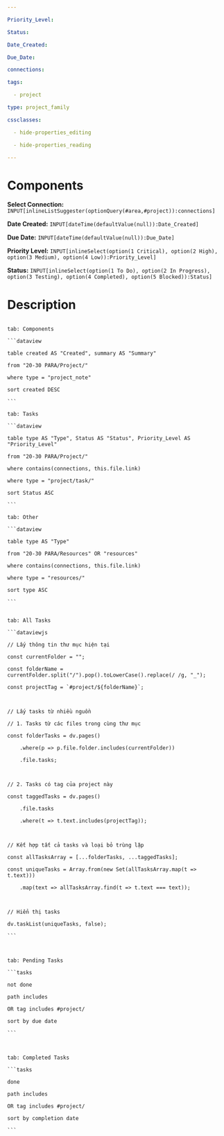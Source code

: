 ```yaml
---

Priority_Level:

Status:

Date_Created:

Due_Date:

connections:

tags:

  - project

type: project_family

cssclasses:

  - hide-properties_editing

  - hide-properties_reading

---
```


# Components

**Select Connection:** `INPUT[inlineListSuggester(optionQuery(#area,#project)):connections]`

**Date Created:** `INPUT[dateTime(defaultValue(null)):Date_Created]`

**Due Date:** `INPUT[dateTime(defaultValue(null)):Due_Date]`

**Priority Level:** `INPUT[inlineSelect(option(1 Critical), option(2 High), option(3 Medium), option(4 Low)):Priority_Level]`

**Status:** `INPUT[inlineSelect(option(1 To Do), option(2 In Progress), option(3 Testing), option(4 Completed), option(5 Blocked)):Status]`

# Description

  

````tabs

tab: Components

```dataview

table created AS "Created", summary AS "Summary"

from "20-30 PARA/Project/"

where type = "project_note"

sort created DESC

```

tab: Tasks

```dataview

table type AS "Type", Status AS "Status", Priority_Level AS "Priority_Level"

from "20-30 PARA/Project/"

where contains(connections, this.file.link)

where type = "project/task/"

sort Status ASC

```

tab: Other

```dataview

table type AS "Type"

from "20-30 PARA/Resources" OR "resources"

where contains(connections, this.file.link)

where type = "resources/"

sort type ASC

```

````

  
  

````tabs

tab: All Tasks

```dataviewjs

// Lấy thông tin thư mục hiện tại

const currentFolder = "";

const folderName = currentFolder.split("/").pop().toLowerCase().replace(/ /g, "_");

const projectTag = `#project/${folderName}`;

  

// Lấy tasks từ nhiều nguồn

// 1. Tasks từ các files trong cùng thư mục

const folderTasks = dv.pages()

    .where(p => p.file.folder.includes(currentFolder))

    .file.tasks;

  

// 2. Tasks có tag của project này

const taggedTasks = dv.pages()

    .file.tasks

    .where(t => t.text.includes(projectTag));

  

// Kết hợp tất cả tasks và loại bỏ trùng lặp

const allTasksArray = [...folderTasks, ...taggedTasks];

const uniqueTasks = Array.from(new Set(allTasksArray.map(t => t.text)))

    .map(text => allTasksArray.find(t => t.text === text));

  

// Hiển thị tasks

dv.taskList(uniqueTasks, false);

```

  

tab: Pending Tasks

```tasks

not done

path includes 

OR tag includes #project/

sort by due date

```

  

tab: Completed Tasks

```tasks

done

path includes 

OR tag includes #project/

sort by completion date

```

````

  
  
  

